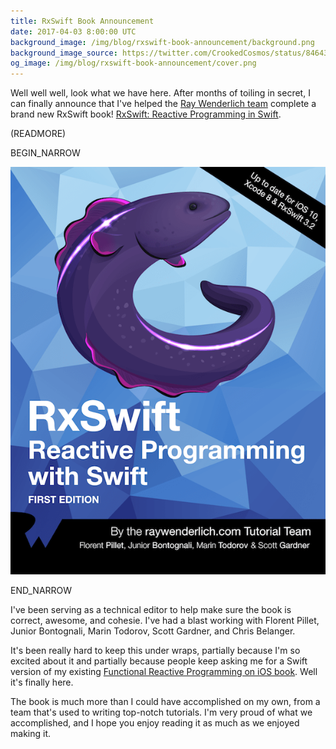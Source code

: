 ```yaml
---
title: RxSwift Book Announcement
date: 2017-04-03 8:00:00 UTC
background_image: /img/blog/rxswift-book-announcement/background.png
background_image_source: https://twitter.com/CrookedCosmos/status/846434957195128833
og_image: /img/blog/rxswift-book-announcement/cover.png
---
```


Well well well, look what we have here. After months of toiling in secret, I can finally announce that I've helped the [Ray Wenderlich team](https://raywenderlich.com) complete a brand new RxSwift book! [RxSwift: Reactive Programming in Swift](https://store.raywenderlich.com/products/rxswift).

(READMORE)

BEGIN_NARROW

[![Book cover](/img/blog/rxswift-book-announcement/cover.png)](https://store.raywenderlich.com/products/rxswift)
  
END_NARROW

I've been serving as a technical editor to help make sure the book is correct, awesome, and cohesie. I've had a blast working with Florent Pillet, Junior Bontognali, Marin Todorov, Scott Gardner, and Chris Belanger.

It's been really hard to keep this under wraps, partially because I'm so excited about it and partially because people keep asking me for a Swift version of my existing [Functional Reactive Programming on iOS book](https://leanpub.com/iosfrp). Well it's finally here.

The book is much more than I could have accomplished on my own, from a team that's used to writing top-notch tutorials. I'm very proud of what we accomplished, and I hope you enjoy reading it as much as we enjoyed making it.
